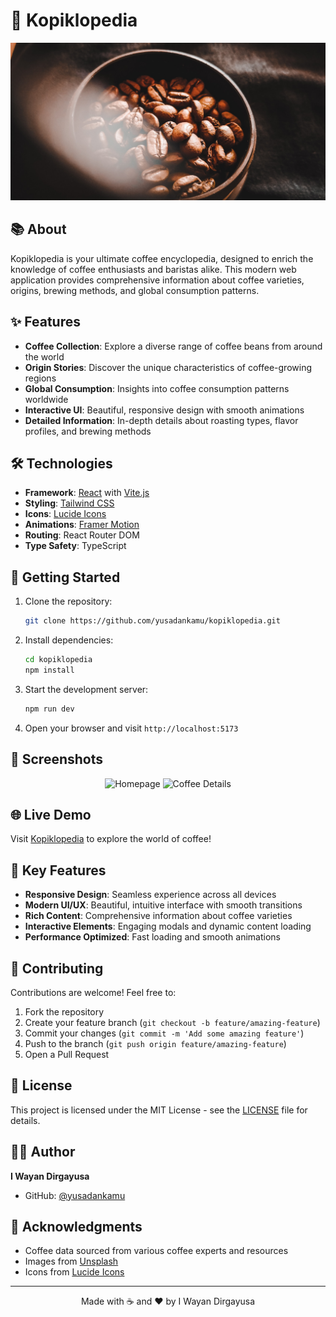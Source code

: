 # 🌟 Kopiklopedia


  ![alt text](https://github.com/yusadankamu/kopiklopedia/blob/main/public/kopi.jpg?raw=true)


## 📚 About

Kopiklopedia is your ultimate coffee encyclopedia, designed to enrich the knowledge of coffee enthusiasts and baristas alike. This modern web application provides comprehensive information about coffee varieties, origins, brewing methods, and global consumption patterns.

## ✨ Features

- **Coffee Collection**: Explore a diverse range of coffee beans from around the world
- **Origin Stories**: Discover the unique characteristics of coffee-growing regions
- **Global Consumption**: Insights into coffee consumption patterns worldwide
- **Interactive UI**: Beautiful, responsive design with smooth animations
- **Detailed Information**: In-depth details about roasting types, flavor profiles, and brewing methods

## 🛠️ Technologies

- **Framework**: [React](https://reactjs.org/) with [Vite.js](https://vitejs.dev/)
- **Styling**: [Tailwind CSS](https://tailwindcss.com/)
- **Icons**: [Lucide Icons](https://lucide.dev/)
- **Animations**: [Framer Motion](https://www.framer.com/motion/)
- **Routing**: React Router DOM
- **Type Safety**: TypeScript

## 🚀 Getting Started

1. Clone the repository:
   ```bash
   git clone https://github.com/yusadankamu/kopiklopedia.git
   ```

2. Install dependencies:
   ```bash
   cd kopiklopedia
   npm install
   ```

3. Start the development server:
   ```bash
   npm run dev
   ```

4. Open your browser and visit `http://localhost:5173`

## 📱 Screenshots

<div align="center">
  <img src="https://source.unsplash.com/featured/400x300/?coffee-shop" alt="Homepage" width="400" />
  <img src="https://source.unsplash.com/featured/400x300/?coffee-beans" alt="Coffee Details" width="400" />
</div>

## 🌐 Live Demo

Visit [Kopiklopedia](https://kopiklopedia.netlify.app) to explore the world of coffee!

## 🎯 Key Features

- **Responsive Design**: Seamless experience across all devices
- **Modern UI/UX**: Beautiful, intuitive interface with smooth transitions
- **Rich Content**: Comprehensive information about coffee varieties
- **Interactive Elements**: Engaging modals and dynamic content loading
- **Performance Optimized**: Fast loading and smooth animations

## 🤝 Contributing

Contributions are welcome! Feel free to:
1. Fork the repository
2. Create your feature branch (`git checkout -b feature/amazing-feature`)
3. Commit your changes (`git commit -m 'Add some amazing feature'`)
4. Push to the branch (`git push origin feature/amazing-feature`)
5. Open a Pull Request

## 📄 License

This project is licensed under the MIT License - see the [LICENSE](LICENSE) file for details.

## 👨‍💻 Author

**I Wayan Dirgayusa**
- GitHub: [@yusadankamu](https://github.com/yusadankamu)

## 🙏 Acknowledgments

- Coffee data sourced from various coffee experts and resources
- Images from [Unsplash](https://unsplash.com)
- Icons from [Lucide Icons](https://lucide.dev)

---

<div align="center">
  Made with ☕ and ❤️ by I Wayan Dirgayusa
</div>
